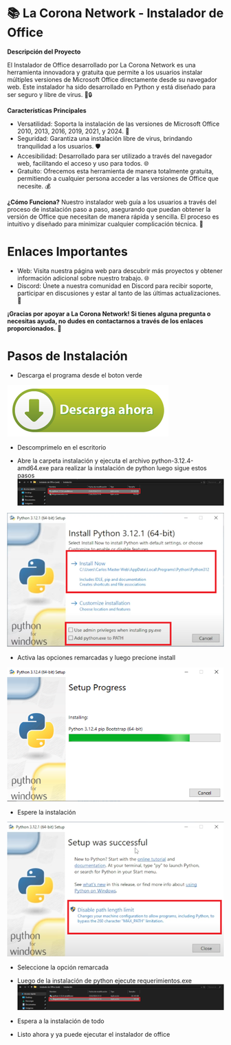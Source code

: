# 📚 La Corona Network - Instalador de Office

**Descripción del Proyecto**

El Instalador de Office desarrollado por La Corona Network es una herramienta innovadora y gratuita que permite a los usuarios instalar múltiples versiones de Microsoft Office directamente desde su navegador web. Este instalador ha sido desarrollado en Python y está diseñado para ser seguro y libre de virus. 🔧🔒

**Características Principales**

- Versatilidad: Soporta la instalación de las versiones de Microsoft Office 2010, 2013, 2016, 2019, 2021, y 2024. 🌟
- Seguridad: Garantiza una instalación libre de virus, brindando tranquilidad a los usuarios. 🛡️
- Accesibilidad: Desarrollado para ser utilizado a través del navegador web, facilitando el acceso y uso para todos. 🌐
- Gratuito: Ofrecemos esta herramienta de manera totalmente gratuita, permitiendo a cualquier persona acceder a las versiones de Office que necesite. 💰

**¿Cómo Funciona?**
Nuestro instalador web guía a los usuarios a través del proceso de instalación paso a paso, asegurando que puedan obtener la versión de Office que necesitan de manera rápida y sencilla. El proceso es intuitivo y diseñado para minimizar cualquier complicación técnica. 🚀

# Enlaces Importantes

- Web: Visita nuestra página web para descubrir más proyectos y obtener información adicional sobre nuestro trabajo. 🌐
- Discord: Únete a nuestra comunidad en Discord para recibir soporte, participar en discusiones y estar al tanto de las últimas actualizaciones. 💬
  
**¡Gracias por apoyar a La Corona Network! Si tienes alguna pregunta o necesitas ayuda, no dudes en contactarnos a través de los enlaces proporcionados.** 🙌

# Pasos de Instalación

- Descarga el programa desde el boton verde

[![Descargar](/archivos/boton-descarga.png)]([https://www.mediafire.com/file/vsvfrueeydqfc6s/Instalador+de+Office+(web).rar/file])

- Descomprimelo en el escritorio

- Abre la carpeta instalación y ejecuta el archivo python-3.12.4-amd64.exe para realizar la instalación de python luego sigue estos pasos
![opción](/archivos/descargas.png)

![paso 1](/archivos/paso1.png)

- Activa las opciones remarcadas y luego precione install
  
![paso 2](/archivos/paso2.png)

- Espere la instalación
  
![paso 3](/archivos/paso3.png)

- Seleccione la opción remarcada

- Luego de la instalación de python ejecute requerimientos.exe
![opción](/archivos/descarga2.png)

- Espera a la instalación de todo
- Listo ahora y ya puede ejecutar el instalador de office 

                                                                                        
